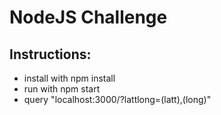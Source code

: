 # NodeJS Challenge

## Instructions:

 - install with npm install
 - run with npm start
 - query "localhost:3000/?lattlong=(latt),(long)"
